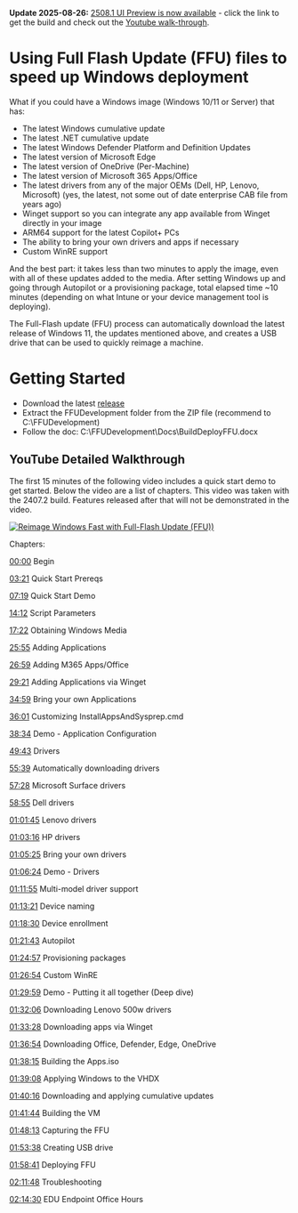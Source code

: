 **Update 2025-08-26:** [2508.1 UI Preview is now available](https://github.com/rbalsleyMSFT/FFU/releases) - click the link to get the build and check out the [Youtube walk-through](https://www.youtube.com/watch?v=oozG1aVcg9M).

# Using Full Flash Update (FFU) files to speed up Windows deployment

What if you could have a Windows image (Windows 10/11 or Server) that has:

- The latest Windows cumulative update
- The latest .NET cumulative update
- The latest Windows Defender Platform and Definition Updates
- The latest version of Microsoft Edge
- The latest version of OneDrive (Per-Machine)
- The latest version of Microsoft 365 Apps/Office
- The latest drivers from any of the major OEMs (Dell, HP, Lenovo, Microsoft) (yes, the latest, not some out of date enterprise CAB file from years ago)
- Winget support so you can integrate any app available from Winget directly in your image
- ARM64 support for the latest Copilot+ PCs
- The ability to bring your own drivers and apps if necessary
- Custom WinRE support

And the best part: it takes less than two minutes to apply the image, even with all of these updates added to the media. After setting Windows up and going through Autopilot or a provisioning package, total elapsed time ~10 minutes (depending on what Intune or your device management tool is deploying).

The Full-Flash update (FFU) process can automatically download the latest release of Windows 11, the updates mentioned above, and creates a USB drive that can be used to quickly reimage a machine.

# Getting Started

- Download the latest [release](https://github.com/rbalsleyMSFT/FFU/releases)
- Extract the FFUDevelopment folder from the ZIP file (recommend to C:\FFUDevelopment)
- Follow the doc: C:\FFUDevelopment\Docs\BuildDeployFFU.docx

## YouTube Detailed Walkthrough

The first 15 minutes of the following video includes a quick start demo to get started. Below the video are a list of chapters. This video was taken with the 2407.2 build. Features released after that will not be demonstrated in the video.

[![Reimage Windows Fast with Full-Flash Update (FFU))](https://img.youtube.com/vi/rqXRbgeeKSQ/maxresdefault.jpg)](https://www.youtube.com/watch?v=rqXRbgeeKSQ "Reimage Windows Fast with Full-Flash Update (FFU))")

Chapters:

[00:00](https://www.youtube.com/watch?v=rqXRbgeeKSQ&t=0s) Begin

[03:21](https://www.youtube.com/watch?v=rqXRbgeeKSQ&t=201s) Quick Start Prereqs

[07:19](https://www.youtube.com/watch?v=rqXRbgeeKSQ&t=439s) Quick Start Demo

[14:12](https://www.youtube.com/watch?v=rqXRbgeeKSQ&t=852s) Script Parameters

[17:22](https://www.youtube.com/watch?v=rqXRbgeeKSQ&t=1042s) Obtaining Windows Media

[25:55](https://www.youtube.com/watch?v=rqXRbgeeKSQ&t=1555s) Adding Applications

[26:59](https://www.youtube.com/watch?v=rqXRbgeeKSQ&t=1619s) Adding M365 Apps/Office

[29:21](https://www.youtube.com/watch?v=rqXRbgeeKSQ&t=1761s) Adding Applications via Winget

[34:59](https://www.youtube.com/watch?v=rqXRbgeeKSQ&t=2099s) Bring your own Applications

[36:01](https://www.youtube.com/watch?v=rqXRbgeeKSQ&t=2161s) Customizing InstallAppsAndSysprep.cmd

[38:34](https://www.youtube.com/watch?v=rqXRbgeeKSQ&t=2314s) Demo - Application Configuration

[49:43](https://www.youtube.com/watch?v=rqXRbgeeKSQ&t=2983s) Drivers

[55:39](https://www.youtube.com/watch?v=rqXRbgeeKSQ&t=3339s) Automatically downloading drivers

[57:28](https://www.youtube.com/watch?v=rqXRbgeeKSQ&t=3448s) Microsoft Surface drivers

[58:55](https://www.youtube.com/watch?v=rqXRbgeeKSQ&t=3535s) Dell drivers

[01:01:45](https://www.youtube.com/watch?v=rqXRbgeeKSQ&t=3705s) Lenovo drivers

[01:03:16](https://www.youtube.com/watch?v=rqXRbgeeKSQ&t=3796s) HP drivers

[01:05:25](https://www.youtube.com/watch?v=rqXRbgeeKSQ&t=3925s) Bring your own drivers

[01:06:24](https://www.youtube.com/watch?v=rqXRbgeeKSQ&t=3984s) Demo - Drivers

[01:11:55](https://www.youtube.com/watch?v=rqXRbgeeKSQ&t=4315s) Multi-model driver support

[01:13:21](https://www.youtube.com/watch?v=rqXRbgeeKSQ&t=4401s) Device naming

[01:18:30](https://www.youtube.com/watch?v=rqXRbgeeKSQ&t=4710s) Device enrollment

[01:21:43](https://www.youtube.com/watch?v=rqXRbgeeKSQ&t=4903s) Autopilot

[01:24:57](https://www.youtube.com/watch?v=rqXRbgeeKSQ&t=5097s) Provisioning packages

[01:26:54](https://www.youtube.com/watch?v=rqXRbgeeKSQ&t=5214s) Custom WinRE

[01:29:59](https://www.youtube.com/watch?v=rqXRbgeeKSQ&t=5399s) Demo - Putting it all together (Deep dive)

[01:32:06](https://www.youtube.com/watch?v=rqXRbgeeKSQ&t=5526s) Downloading Lenovo 500w drivers

[01:33:28](https://www.youtube.com/watch?v=rqXRbgeeKSQ&t=5608s) Downloading apps via Winget

[01:36:54](https://www.youtube.com/watch?v=rqXRbgeeKSQ&t=5814s) Downloading Office, Defender, Edge, OneDrive

[01:38:15](https://www.youtube.com/watch?v=rqXRbgeeKSQ&t=5895s) Building the Apps.iso

[01:39:08](https://www.youtube.com/watch?v=rqXRbgeeKSQ&t=5948s) Applying Windows to the VHDX

[01:40:16](https://www.youtube.com/watch?v=rqXRbgeeKSQ&t=6016s) Downloading and applying cumulative updates

[01:41:44](https://www.youtube.com/watch?v=rqXRbgeeKSQ&t=6104s) Building the VM

[01:48:13](https://www.youtube.com/watch?v=rqXRbgeeKSQ&t=6493s) Capturing the FFU

[01:53:38](https://www.youtube.com/watch?v=rqXRbgeeKSQ&t=6818s) Creating USB drive

[01:58:41](https://www.youtube.com/watch?v=rqXRbgeeKSQ&t=7121s) Deploying FFU

[02:11:48](https://www.youtube.com/watch?v=rqXRbgeeKSQ&t=7908s) Troubleshooting

[02:14:30](https://www.youtube.com/watch?v=rqXRbgeeKSQ&t=8070s) EDU Endpoint Office Hours
